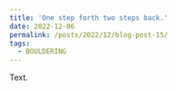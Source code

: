 ```yaml
---
title: 'One step forth two steps back.'
date: 2022-12-06
permalink: /posts/2022/12/blog-post-15/
tags:
  - BOULDERING
---
```


Text.
